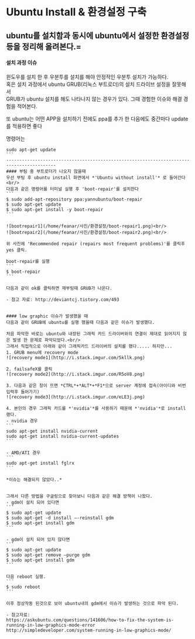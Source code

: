 # Ubuntu Install & 환경설정 구축
## ubuntu를 설치함과 동시에 ubuntu에서 설정한 환경설정 등을 정리해 올려본다.=

#### 설치 과정 이슈

윈도우를 설치 한 후 우분투를 설치를 해야 안정적인 우분투 설치가 가능하다.<br/>
혹은 설치 과정에서 ubuntu GRUB(리눅스 부트로더)의 설치 드라이브 설정을 잘못해서<br/>
GRUB가 ubuntu 설치를 해도 나타나지 않는 경우가 있다. 그때 경험한 이슈와 해결 경험을 적어본다.

또 ubuntu는 어떤 APP을 설치하기 전에도 ppa를 추가 한 다음에도 중간마다 update를 적용하면 좋다 

명령어는
```` 
sudo apt-get update
```
-----------------------------------------------------------------------------------------
#### 부팅 중 부트로더가 나오지 않을때
우선 부팅 후 ubuntu install 화면에서 *'Ubuntu without install'* 로 들어간다<br/>
다음과 같은 명령어를 터미널 실행 후 'boot-repair'를 설치한다
```
$ sudo add-apt-repository ppa:yannubuntu/boot-repair
$ sudo apt-get update
$ sudo apt-get install -y boot-repair
```

![bootrepair1](/home/feanar/사진/환경설정/boot-repair1.png)<br/>
![bootrepair2](/home/feanar/사진/환경설정/boot-repair2.png)<br/>
    
위 사진에 'Recommended repair (repairs most frequent problems)'를 클릭후 yes 클릭.
    
boot-repair를 실행
```
$ boot-repair
```

다음과 같이 ok를 클릭하면 재부팅때 GRUB가 나온다.

- 참고 자료: http://deviantcj.tistory.com/493


#### low graphic 이슈가 발생했을 때
다음과 같이 GRUB에 ubuntu를 실행 했을때 다음과 같은 이슈가 발생했다.

처음 파악한 바로는 ubuntu와 내장된 그래픽 카드 드라이버와의 연결이 제대로 읽어지지 않은 발생 한 문제로 파악되었다.<br/> 
그래서 직접적으로 아래와 같이 그래픽카드 드라이버의 설치를 했다..... 하지만...
1. GRUB menu에 recovery mode 
![recovery mode1](http://i.stack.imgur.com/5kllk.png)

2. failsafeX를 클릭
![recovery mode2](http://i.stack.imgur.com/R5oV8.png)

3. 다음과 같은 창이 뜨면 *CTRL*+*ALT*+*F1*으로 server 계정에 접속(아이디와 비번 입력후 들어가기)
![recovery mode3](http://i.stack.imgur.com/eLE3j.png)

4. 본인의 경우 그래픽 카드를 *'nvidia'*를 사용하기 때문에 *'nvidia'*로 install 했다.
- nvidia 경우
```
sudo apt-get install nvidia-current
sudo apt-get install nvidia-current-updates
```

- AMD/ATI 경우
```
sudo apt-get install fglrx
```

*이슈는 해결되지 않았다..*


그래서 다른 방법을 구글링으로 찾아보니 다음과 같은 해결 방책이 나왔다.
- gdm이 설치 되어 있다면        
```
$ sudo apt-get update
$ sudo apt-get -d install –-reinstall gdm
$ sudo apt-get install gdm
```
    
- gdm이 설치 되어 있지 않다면
```
$ sudo apt-get update
$ sudo apt-get remove –purge gdm
$ sudo apt-get install gdm
```
  
다음 reboot 실행.
```
$ sudo reboot
```

이후 정상작동 된것으로 보아 ubuntu내의 gdm에서 이슈가 발생하는 것으로 파악 된다.
                
- 참고자료: 
https://askubuntu.com/questions/141606/how-to-fix-the-system-is-running-in-low-graphics-mode-error
http://simpledeveloper.com/system-running-in-low-graphics-mode/


